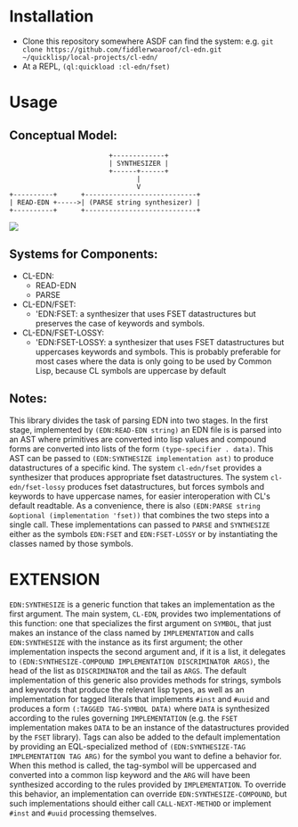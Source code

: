 Installation
============

- Clone this repository somewhere ASDF can find the system: e.g. ```git clone https://github.com/fiddlerwoaroof/cl-edn.git ~/quicklisp/local-projects/cl-edn/```
- At a REPL, ```(ql:quickload :cl-edn/fset)```

Usage
=====

Conceptual Model:
-----------------

```
                         +-------------+
                         | SYNTHESIZER |
                         +------+------+
                                |
                                V
+----------+      +----------------------------+
| READ-EDN +----->| (PARSE string synthesizer) |
+----------+      +----------------------------+
```

<img src='https://g.gravizo.com/svg?
 digraph G {
   node p [label="(PARSE string synthesizer)"];
   READ-EDN <- p;
   READ-EDN -> SYNTHESIZER;
   SYNTHESIZER -> p;
 }
'/>

Systems for Components:
-----------------------

- CL-EDN:
    - READ-EDN
    - PARSE
- CL-EDN/FSET:
    - 'EDN:FSET: a synthesizer that uses FSET datastructures but
      preserves the case of keywords and symbols.
- CL-EDN/FSET-LOSSY:
    - 'EDN:FSET-LOSSY: a synthesizer that uses FSET datastructures but
      uppercases keywords and symbols.  This is probably preferable for
      most cases where the data is only going to be used by Common Lisp,
      because CL symbols are uppercase by default

Notes:
------

This library divides the task of parsing EDN into two stages.  In the
first stage, implemented by `(EDN:READ-EDN string)` an EDN file is is
parsed into an AST where primitives are converted into lisp values and
compound forms are converted into lists of the form 
`(type-specifier . data)`.  This AST can be passed to 
`(EDN:SYNTHESIZE implementation ast)` to produce datastructures of a
specific kind.  The system `cl-edn/fset` provides a synthesizer that
produces appropriate fset datastructures. The system
`cl-edn/fset-lossy` produces fset datastructures, but forces symbols
and keywords to have uppercase names, for easier interoperation with
CL's default readtable.  As a convenience, there is also 
`(EDN:PARSE string &optional (implementation 'fset))` that combines
the two steps into a single call.  These implementations can passed to
`PARSE` and `SYNTHESIZE` either as the symbols `EDN:FSET` and
`EDN:FSET-LOSSY` or by instantiating the classes named by those symbols.

EXTENSION
=========

`EDN:SYNTHESIZE` is a generic function that takes an implementation as
the first argument. The main system, `CL-EDN`, provides two
implementations of this function: one that specializes the first
argument on `SYMBOL`, that just makes an instance of the class named
by `IMPLEMENTATION` and calls `EDN:SYNTHESIZE` with the instance as
its first argument; the other implementation inspects the second
argument and, if it is a list, it delegates to
`(EDN:SYNTHESIZE-COMPOUND IMPLEMENTATION DISCRIMINATOR ARGS)`, the
head of the list as `DISCRIMINATOR` and the tail as `ARGS`. The
default implementation of this generic also provides methods for
strings, symbols and keywords that produce the relevant lisp types, as
well as an implementation for tagged literals that implements `#inst`
and `#uuid` and produces a form `(:TAGGED TAG-SYMBOL DATA)` where
`DATA` is synthesized according to the rules governing
`IMPLEMENTATION` (e.g. the `FSET` implementation makes `DATA` to be an
instance of the datastructures provided by the `FSET` library). Tags
can also be added to the default implementation by providing an
EQL-specialized method of `(EDN:SYNTHESIZE-TAG IMPLEMENTATION TAG ARG)`
for the symbol you want to define a behavior for.  When this method is
called, the tag-symbol will be uppercased and converted into a common
lisp keyword and the `ARG` will have been synthesized according to the
rules provided by `IMPLEMENTATION`.  To override this behavior, an
implementation can override `EDN:SYNTHESIZE-COMPOUND`, but such
implementations should either call `CALL-NEXT-METHOD` or implement
`#inst` and `#uuid` processing themselves.

